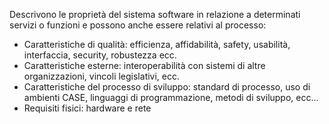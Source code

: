 Descrivono le proprietà del sistema software in relazione a determinati servizi o funzioni e possono anche essere relativi al processo:
- Caratteristiche di qualità: efficienza, affidabilità, safety, usabilità, interfaccia, security, robustezza ecc.
- Caratteristiche esterne: interoperabilità con sistemi di altre organizzazioni, vincoli legislativi, ecc.
- Caratteristiche del processo di sviluppo: standard di processo, uso di ambienti CASE, linguaggi di programmazione, metodi di sviluppo, ecc...
- Requisiti fisici: hardware e rete